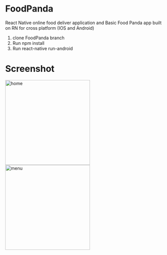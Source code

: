 # FoodPanda
React Native online food deliver application and Basic Food Panda app built on RN for cross platform (IOS and Android)
1. clone FoodPanda branch
2. Run npm install
3. Run react-native run-android
# Screenshot
<img width="270" alt="home" src="https://user-images.githubusercontent.com/17290429/29394492-4175cfc6-8328-11e7-89b9-7cfbe5663d0f.png"> <img width="270" alt="menu" src="https://user-images.githubusercontent.com/17290429/29394527-6cf67efc-8328-11e7-94c4-6cc7d59ec8ee.png">
